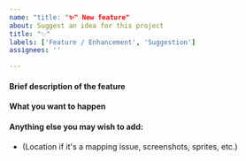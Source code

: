 ```yaml
---
name: "title: "✨" New feature"
about: Suggest an idea for this project
title: "✨"
labels: ['Feature / Enhancement', 'Suggestion']
assignees: ''

---
```


<!--Please provide a clear and concise description of what the bug is.-->
#### Brief description of the feature

<!--Please use as much detail as possible when describing the bug behavior, including any context (things you did before) that might be relevant.-->
#### What you want to happen
 
<!--Optional, you may remove this section.-->
#### Anything else you may wish to add:
- (Location if it's a mapping issue, screenshots, sprites, etc.)
